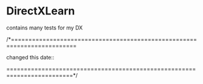 # DirectXLearn
contains many tests for my DX

/*=========================================================================

changed this date::

=========================================================================*/

